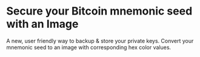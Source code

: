 # Secure your Bitcoin mnemonic seed with an Image

A new, user friendly way to backup & store your private keys. Convert your mnemonic seed to an image with corresponding hex color values.
